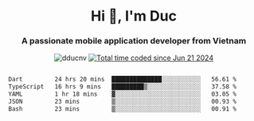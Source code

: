 <h1 align="center">
  Hi 👋, I'm  Duc</h1>
<h3 align="center">A passionate mobile application developer from Vietnam</h3>  
  
<p align="center"> <img src="https://komarev.com/ghpvc/?username=dducnv&label=Profile%20views&color=0e75b6&style=flat" alt="dducnv" /> 
<a href="https://wakatime.com/@4d2a2cd9-1bcb-4dd1-84a4-dce128a35137"><img src="https://wakatime.com/badge/user/4d2a2cd9-1bcb-4dd1-84a4-dce128a35137.svg" alt="Total time coded since Jun 21 2024" /></a>
</p>  

<div style="width: 100vw; overflow-x: auto; flex:center">
  <!--START_SECTION:waka-->

```txt
Dart         24 hrs 20 mins  ██████████████░░░░░░░░░░░   56.61 %
TypeScript   16 hrs 9 mins   █████████▒░░░░░░░░░░░░░░░   37.58 %
YAML         1 hr 18 mins    ▓░░░░░░░░░░░░░░░░░░░░░░░░   03.05 %
JSON         23 mins         ▒░░░░░░░░░░░░░░░░░░░░░░░░   00.93 %
Bash         23 mins         ▒░░░░░░░░░░░░░░░░░░░░░░░░   00.91 %
```

<!--END_SECTION:waka-->
</div>




  
